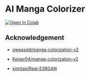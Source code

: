 
# AI Manga Colorizer

[![Open In Colab](https://colab.research.google.com/assets/colab-badge.svg)](https://colab.research.google.com/github/Swakshan/AI-Manga-Colorizer/blob/main/Manga_Colorizer.ipynb)


## Acknowledgement

* [qweasdd/manga-colorization-v2](https://github.com/qweasdd/manga-colorization-v2)

* [Keiser04/manga-colorization-v2](https://github.com/Keiser04/manga-colorization-v2)

* [xinntao/Real-ESRGAN](https://github.com/xinntao/Real-ESRGAN/)
